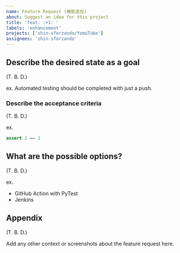 ```yaml
---
name: Feature Request (機能追加)
about: Suggest an idea for this project
title: 'feat: :+1: '
labels: 'enhancement'
projects: ['shin-sforzando/YomuTube']
assignees: 'shin-sforzando'
---
```


## Describe the desired **state** as a goal

(T. B. D.)

ex. Automated testing should be completed with just a push.

### Describe the acceptance criteria

(T. B. D.)

ex.

```python
assert 1 == 1
```

## What are the possible options?

(T. B. D.)

ex.

- GitHub Action with PyTest
- Jenkins

## Appendix

(T. B. D.)

Add any other context or screenshots about the feature request here.
